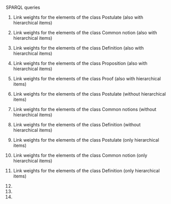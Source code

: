 SPARQL queries

1. Link weights for the elements of the class Postulate (also with hierarchical items)
2. Link weights for the elements of the class Common notion (also with hierarchical items)
3. Link weights for the elements of the class Definition (also with hierarchical items)
4. Link weights for the elements of the class Proposition (also with hierarchical items)
5. Link weights for the elements of the class Proof (also with hierarchical items)

6. Link weights for the elements of the class Postulate (without hierarchical items)
7. Link weights for the elements of the class Common notions (without hierarchical items)
8. Link weights for the elements of the class Definition (without hierarchical items)

9. Link weights for the elements of the class Postulate (only hierarchical items)
10. Link weights for the elements of the class Common notion (only hierarchical items)
11. Link weights for the elements of the class Definition (only hierarchical items)
12.
13.
14.
